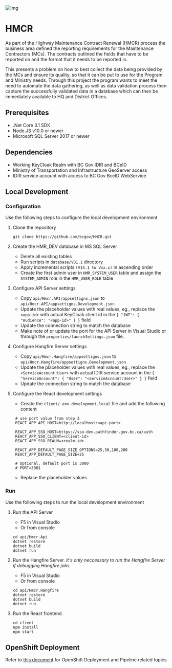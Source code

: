 ![img](https://img.shields.io/badge/Lifecycle-Stable-97ca00)

# HMCR

As part of the Highway Maintenance Contract Renewal (HMCR) process the business area defined the reporting requirements for the Maintenance Contractors (MCs). The contracts outlined the fields that have to be reported on and the format that it needs to be reported in.

This presents a problem on how to best collect the data being provided by the MCs and ensure its quality, so that it can be put to use for the Program and Ministry needs. Through this project the program wants to meet the need to automate the data gathering, as well as data validation process then capture the successfully validated data in a database which can then be immediately available to HQ and District Offices.

## Prerequisites

- .Net Core 3.1 SDK
- Node.JS v10.0 or newer
- Microsoft SQL Server 2017 or newer

## Dependencies

- Working KeyCloak Realm with BC Gov IDIR and BCeID
- Ministry of Transportation and Infrastructure GeoServer access
- IDIR service account with access to BC Gov BceID WebService

## Local Development

### Configuration

Use the following steps to configure the local development environment

1. Clone the repository

   ```
   git clone https://github.com/bcgov/HMCR.git
   ```

2. Create the HMR_DEV database in MS SQL Server

   - Delete all existing tables
   - Run scripts in `database/V01.1` directory
   - Apply incremental scripts `(V14.1 to Vxx.x)` in ascending order
   - Create the first admin user in `HMR_SYSTEM_USER` table and assign the `SYSTEM_ADMIN` role in the `HMR_USER_ROLE` table

3. Configure API Server settings

   - Copy `api/Hmcr.API/appsettigns.json` to `api/Hmcr.API/appsettigns.Development.json`
   - Update the placeholder values with real values, eg., replace the `<app-id>` with actual KeyCloak client id in the `{ "JWT": { "Audience": "<app-id>" } }` field
   - Update the connection string to match the database
   - Make note of or update the port for the API Server in Visual Studio or through the `properties/launchSettings.json` file.

4. Configure Hangfire Server settings

   - Copy `api/Hmcr.Hangfire/appsettigns.json` to `api/Hmcr.Hangfire/appsettigns.Development.json`
   - Update the placeholder values with real values, eg., replace the `<ServiceAccount:User>` with actual IDIR service account in the `{ "ServiceAccount": { "User": "<ServiceAccount:User>" } }` field
   - Update the connection string to match the database

5. Configure the React development settings

   - Create the `client/.env.development.local` file and add the following content

   ```
    # use port value from step 3
    REACT_APP_API_HOST=http://localhost:<api-port>

    REACT_APP_SSO_HOST=https://sso-dev.pathfinder.gov.bc.ca/auth
    REACT_APP_SSO_CLIENT=<client-id>
    REACT_APP_SSO_REALM=<realm-id>

    REACT_APP_DEFAULT_PAGE_SIZE_OPTIONS=25,50,100,200
    REACT_APP_DEFAULT_PAGE_SIZE=25

    # Optional, default port is 3000
    # PORT=3001
   ```

   - Replace the placeholder values

### Run

Use the following steps to run the local development environment

1. Run the API Server

   - F5 in Visual Studio
   - Or from console

   ```
   cd api/Hmcr.Api
   dotnet restore
   dotnet build
   dotnet run
   ```

2. Run the Hangfire Server. _It's only neccessary to run the Hangfire Server if debugging Hangfire jobs_

   - F5 in Visual Studio
   - Or from console

   ```
   cd api/Hmcr.Hangfire
   dotnet restore
   dotnet build
   dotnet run
   ```

3. Run the React frontend
   ```
   cd client
   npm install
   npm start
   ```

## OpenShift Deployment

Refer to [this document](openshift/README.md) for OpenShift Deployment and Pipeline related topics
